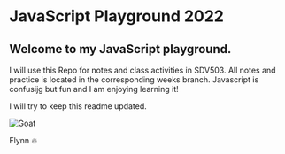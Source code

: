 # JavaScript Playground 2022
## Welcome to my JavaScript playground.
I will use this Repo for notes and class activities in SDV503.
All notes and practice is located in the corresponding weeks branch.
Javascript is confusijg but fun and I am enjoying learning it!

I will try to keep this readme updated.

![Goat](https://media.giphy.com/media/U6FgnRQfSfSCQaDWMZ/giphy.gif)

Flynn :fire: